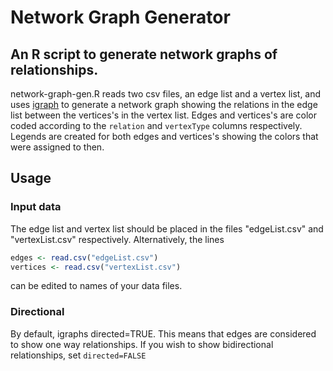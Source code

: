 # Network Graph Generator
## An R script to generate network graphs of relationships.

network-graph-gen.R reads two csv files, an edge list and a vertex list,
and uses [igraph](http://igraph.org/) to generate a network graph
showing the relations in the edge list between the vertices's in the vertex list.
Edges and vertices's are color coded according to the `relation` and
`vertexType` columns respectively.
Legends are created for both edges and vertices's showing the colors that were assigned to then.

## Usage
### Input data
The edge list and vertex list should be placed in the files
"edgeList.csv" and "vertexList.csv" respectively.
Alternatively, the lines
```R
edges <- read.csv("edgeList.csv")
vertices <- read.csv("vertexList.csv")
```
can be edited to names of your data files.

### Directional
By default, igraphs directed=TRUE.
This means that edges are considered to show one way relationships.
If you wish to show bidirectional relationships, set `directed=FALSE`
